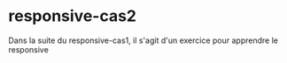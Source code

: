# responsive-cas2
Dans la suite du responsive-cas1, il s'agit d'un exercice pour apprendre le responsive
